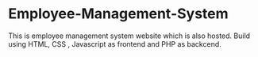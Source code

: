 # Employee-Management-System
This is employee management system website which is also hosted. Build using HTML, CSS , Javascript as frontend and PHP as backcend.
